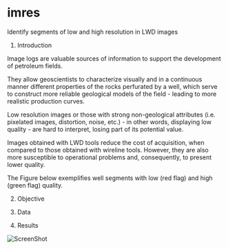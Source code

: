 # imres
Identify segments of low and high resolution in LWD images

1. Introduction

Image logs are valuable sources of information to support the development of petroleum fields.

They allow geoscientists to characterize visually and in a continuous manner different properties of the rocks perfurated by a well, which serve to construct more reliable geological models of the field - leading to more realistic production curves. 

Low resolution images or those with strong non-geological attributes (i.e. pixelated images, distortion, noise, etc.) - in other words, displaying low quality - are hard to interpret, losing part of its potential value.

Images obtained with LWD tools reduce the cost of acquisition, when compared to those obtained with wireline tools. However, they are also more susceptible to operational problems and, consequently, to present lower quality.

The Figure below exemplifies well segments with low (red flag) and high (green flag) quality.



2. Objective


3. Data

4. Results



![ScreenShot](/rpiazza87/imres/img/Result_History.jpg?raw=true "Performance History")
